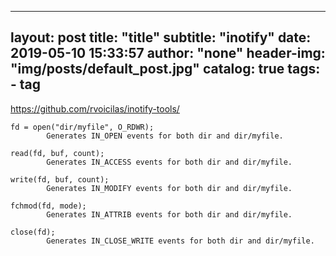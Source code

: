 
---
layout:     post
title:      "title"
subtitle:   "inotify"
date:       2019-05-10 15:33:57
author:     "none"
header-img: "img/posts/default_post.jpg"
catalog: true
tags:
    - tag
---

https://github.com/rvoicilas/inotify-tools/

```
fd = open("dir/myfile", O_RDWR);
        Generates IN_OPEN events for both dir and dir/myfile.

read(fd, buf, count);
        Generates IN_ACCESS events for both dir and dir/myfile.

write(fd, buf, count);
        Generates IN_MODIFY events for both dir and dir/myfile.

fchmod(fd, mode);
        Generates IN_ATTRIB events for both dir and dir/myfile.

close(fd);
        Generates IN_CLOSE_WRITE events for both dir and dir/myfile.
```